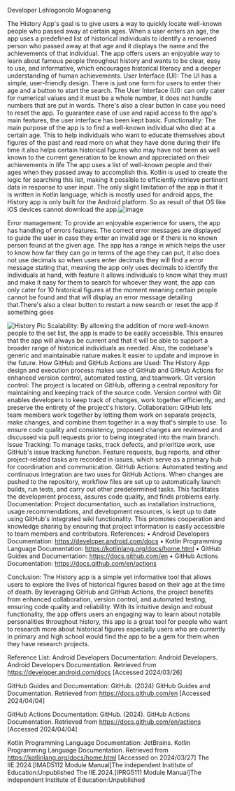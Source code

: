 Developer 
Lehlogonolo Mogoaneng

The History App's goal is to give users a way to quickly locate well-known people who passed away at certain ages. When a user enters an age, the app uses a predefined list of historical individuals to identify a renowned person who passed away at that age and it displays the name and the achievements of that individual. The app offers users an enjoyable way to learn about famous people throughout history and wants to be clear, easy to use, and informative, which encourages historical literacy and a deeper understanding of human achievements. User Interface (UI): The UI has a simple, user-friendly design. There is just one form for users to enter their age and a button to start the search. The User Interface (UI): can only cater for numerical values and it must be a whole number, it does not handle numbers that are put in words. There's also a clear button in case you need to reset the app. To guarantee ease of use and rapid access to the app's main features, the user interface has been kept basic.
Functionality: The main purpose of the app is to find a well-known individual who died at a certain age. This to help individuals who want to educate themselves about figures of the past and read more on what they have done during their life time it also helps certain historical figures who may have not been as well known to the current generation to be known and appreciated on their achievements in life  The app uses a list of well-known people and their ages when they passed away to accomplish this. Kotlin is used to create the logic for searching this list, making it possible to efficiently retrieve pertinent data in response to user input. The only slight limitation of the app is that it is written in Kotlin language, which is mostly used for android apps, the History app is only built for the Android platform. So as result of that OS like iOS devices cannot download the app.![image](https://github.com/ST10444782/ST10444782Lehlogonolo/assets/161002155/2727c8d3-a5e9-4f53-afa7-ea029d93d00f)

 Error management: To provide an enjoyable experience for users, the app has handling of errors features. The correct error messages are displayed to guide the user in case they enter an invalid age or if there is no known person found at the given age. The app has a range in which helps the user to know how far they can go in terms of the age they can put, it also does not use decimals so when users enter decimals they will find a error message stating that, meaning the app only uses decimals to identify the individuals at hand, with feature it allows individuals to know what they must and make it easy for them to search for whoever they want, the app can only cater for 10 historical figures at the moment meaning certain people cannot be found and that will display an error message detailing that.There's also a clear button to restart a new search or reset the app if something goes 
 
![History Pic](https://github.com/ST10444782/ST10444782Lehlogonolo/assets/161002155/e611e62b-67d2-4f76-9ded-c70314c8316b)
Scalability: By allowing the addition of more well-known people to the set list, the app is made to be easily accessible. This ensures that the app will always be current and that it will be able to support a broader range of historical individuals as needed. Also, the codebase's generic and maintainable nature makes it easier to update and improve in the future. How GitHub and GitHub Actions are Used:
The History App design and execution process makes use of GitHub and GitHub Actions for enhanced version control, automated testing, and teamwork.
Git version control: The project is located on GitHub, offering a central repository for maintaining and keeping track of the source code. Version control with Git enables developers to keep track of changes, work together efficiently, and preserve the entirety of the project's history. Collaboration: GitHub lets team members work together by letting them work on separate projects, make changes, and combine them together in a way that's simple to use. To ensure code quality and consistency, proposed changes are reviewed and discussed via pull requests prior to being integrated into the main branch. Issue Tracking: To manage tasks, track defects, and prioritize work, use GitHub's issue tracking function. Feature requests, bug reports, and other project-related tasks are recorded in issues, which serve as a primary hub for coordination and communication. GitHub Actions: Automated testing and continuous integration are two uses for GitHub Actions. When changes are pushed to the repository, workflow files are set up to automatically launch builds, run tests, and carry out other predetermined tasks. This facilitates the development process, assures code quality, and finds problems early.
Documentation: Project documentation, such as installation instructions, usage recommendations, and development resources, is kept up to date using GitHub's integrated wiki functionality. This promotes cooperation and knowledge sharing by ensuring that project information is easily accessible to team members and contributors. References: • Android Developers Documentation: https://developer.android.com/docs • Kotlin Programming Language Documentation: https://kotlinlang.org/docs/home.html • GitHub Guides and Documentation: https://docs.github.com/en • GitHub Actions Documentation: https://docs.github.com/en/actions

Conclusion: The History app is a simple yet informative tool that allows users to explore the lives of historical figures based on their age at the time of death. By leveraging GitHub and GitHub Actions, the project benefits from enhanced collaboration, version control, and automated testing, ensuring code quality and reliability. With its intuitive design and robust functionality, the app offers users an engaging way to learn about notable personalities throughout history, this app is a great tool for people who want to research more about historical figures especially users who are currently in primary and high school would find the app to be a gem for them when they have research projects.

Reference List:
Android Developers Documentation:
Android Developers. Android Developers Documentation. Retrieved from https://developer.android.com/docs
[Accessed 2024/03/26]

GitHub Guides and Documentation:
GitHub. (2024) GitHub Guides and Documentation. Retrieved from https://docs.github.com/en
[Accessed 2024/04/04]

GitHub Actions Documentation:
GitHub. (2024). GitHub Actions Documentation. Retrieved from https://docs.github.com/en/actions
[Accessed 2024/04/04]

Kotlin Programming Language Documentation:
JetBrains. Kotlin Programming Language Documentation. Retrieved from https://kotlinlang.org/docs/home.html
[Accessed on 2024/03/27]
The IIE.2024.[IMAD5112 Module Manual]The independent Institute of Education:Unpublished
The IIE.2024.[IPRG5111 Module Manual]The independent Institute of Education:Unpublished










